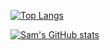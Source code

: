 [![Top Langs](https://github-readme-stats.vercel.app/api/top-langs/?username=Sam-Mucyo&layout=compact&theme=tokyonight)](https://github.com/anuraghazra/github-readme-stats&langs_count=10)
  
  [![Sam's GitHub stats](https://github-readme-stats.vercel.app/api?username=Sam-Mucyo&show_icons=true&theme=tokyonight&count_private=true)](https://github.com/Sam-Mucyo/github-readme-stats)
  